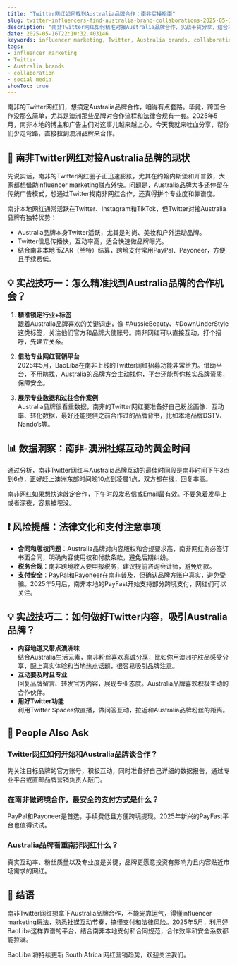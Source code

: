 ```yaml
---
title: "Twitter网红如何找到Australia品牌合作：南非实操指南"
slug: twitter-influencers-find-australia-brand-collaborations-2025-05-16
description: "南非Twitter网红如何精准对接Australia品牌合作，实战干货分享，结合本地支付、法律文化和社交媒体玩法，帮你快速变现。"
date: 2025-05-16T22:10:32.403146
keywords: influencer marketing, Twitter, Australia brands, collaboration, social media
tags:
- influencer marketing
- Twitter
- Australia brands
- collaboration
- social media
showToc: true
---
```


南非的Twitter网红们，想搞定Australia品牌合作，咱得有点套路。毕竟，跨国合作没那么简单，尤其是澳洲那些品牌对合作流程和法律合规有一套。2025年5月，南非本地的博主和广告主们对这事儿越来越上心，今天我就来吐血分享，帮你们少走弯路，直接拉到澳洲品牌来合作。

## 📢 南非Twitter网红对接Australia品牌的现状

先说实话，南非的Twitter网红圈子正迅速膨胀，尤其在约翰内斯堡和开普敦，大家都想借助influencer marketing赚点外快。问题是，Australia品牌大多还停留在传统广告模式，想通过Twitter找南非网红合作，还真得拼个专业度和靠谱度。

南非本地网红通常活跃在Twitter、Instagram和TikTok，但Twitter对接Australia品牌有独特优势：

- Australia品牌本身Twitter活跃，尤其是时尚、美妆和户外运动品牌。
- Twitter信息传播快，互动率高，适合快速做品牌曝光。
- 结合南非本地币ZAR（兰特）结算，跨境支付常用PayPal、Payoneer，方便且手续费低。

## 💡 实战技巧一：怎么精准找到Australia品牌的合作机会？

1. **精准锁定行业+标签**  
   跟着Australia品牌喜欢的关键词走，像 #AussieBeauty、#DownUnderStyle 这类标签，关注他们官方和品牌大使账号。南非网红可以直接互动，打个招呼，先建立关系。

2. **借助专业网红营销平台**  
   2025年5月，BaoLiba在南非上线的Twitter网红招募功能非常给力。借助平台，不用瞎找，Australia的品牌方会主动找你，平台还能帮你核实品牌资质，保障安全。

3. **展示专业数据和过往合作案例**  
   Australia品牌很看重数据，南非的Twitter网红要准备好自己粉丝画像、互动率、转化数据，最好还能提供之前合作过的品牌背书，比如本地品牌DSTV、Nando’s等。

## 📊 数据洞察：南非-澳洲社媒互动的黄金时间

通过分析，南非Twitter网红与Australia品牌互动的最佳时间段是南非时间下午3点到6点，正好赶上澳洲东部时间晚10点到凌晨1点，双方都在线，回复率高。

南非网红如果想快速敲定合作，下午时段发私信或Email最有效。不要急着发早上或者深夜，容易被埋没。

## ❗ 风险提醒：法律文化和支付注意事项

- **合同和版权问题**：Australia品牌对内容版权和合规要求高，南非网红务必签订书面合同，明确内容使用权和付款条款，避免后期纠纷。
- **税务合规**：南非跨境收入要申报税务，建议提前咨询会计师，避免罚款。
- **支付安全**：PayPal和Payoneer在南非普及，但确认品牌方账户真实，避免受骗。2025年5月后，南非本地的PayFast开始支持部分跨境支付，网红们可以关注。

## 💡 实战技巧二：如何做好Twitter内容，吸引Australia品牌？

- **内容地道又带点澳洲味**  
   结合Australia生活元素，南非粉丝喜欢真诚分享，比如你用澳洲护肤品感受分享，配上真实体验和当地热点话题，很容易吸引品牌注意。
- **互动要及时且专业**  
   回复品牌留言、转发官方内容，展现专业态度。Australia品牌喜欢积极主动的合作伙伴。
- **用好Twitter功能**  
   利用Twitter Spaces做直播，做问答互动，拉近和Australia品牌粉丝的距离。

## 📢 People Also Ask

### Twitter网红如何开始和Australia品牌谈合作？

先关注目标品牌的官方账号，积极互动，同时准备好自己详细的数据报告，通过专业平台或直邮品牌营销负责人敲门。

### 在南非做跨境合作，最安全的支付方式是什么？

PayPal和Payoneer是首选，手续费低且方便跨境提现。2025年新兴的PayFast平台也值得试试。

### Australia品牌看重南非网红什么？

真实互动率、粉丝质量以及专业度是关键，品牌更愿意投资有影响力且内容贴近市场需求的网红。

## 📢 结语

南非Twitter网红想拿下Australia品牌合作，不能光靠运气，得懂influencer marketing玩法，熟悉社媒互动节奏，搞懂支付和法律风险。2025年5月，利用好BaoLiba这样靠谱的平台，结合南非本地支付和合同规范，合作效率和安全系数都能拉满。

BaoLiba 将持续更新 South Africa 网红营销趋势，欢迎关注我们。